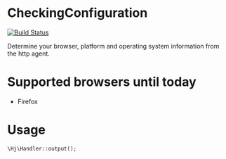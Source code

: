 CheckingConfiguration
=====================
[![Build Status](https://travis-ci.org/hjacquir/CheckingConfiguration.svg?branch=master)](https://travis-ci.org/hjacquir/CheckingConfiguration)

Determine your browser, platform and operating system information from the http agent.

Supported browsers until today
===============================
* Firefox

Usage
==========================
    \Hj\Handler::output();


